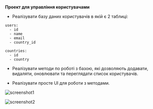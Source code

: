 **Проект для управління користувачами** 
- Реалізувати базу даних користувачів в якій є 2 таблиці:
```
users:
  - id
  - name
  - email
  - country_id
    
countries:
  - id
  - country
```
- Реалізувати методи по роботі з базою, які дозволяють додавати, видаляти, оновлювати та  переглядати список користувачів.

- Реалізувати просте UI для роботи з методами.

![screenshot1](https://i.imgur.com/y5UlAZD.png)

![screenshot2](https://i.imgur.com/UGUPp65.png)